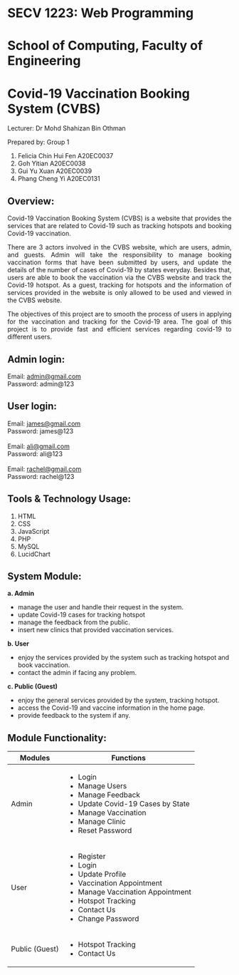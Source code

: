 # SECV 1223: Web Programming 
# School of Computing, Faculty of Engineering
# Covid-19 Vaccination Booking System (CVBS)

Lecturer: Dr Mohd Shahizan Bin Othman

Prepared by: Group 1
1. Felicia Chin Hui Fen A20EC0037
2. Goh Yitian A20EC0038
3. Gui Yu Xuan A20EC0039
4. Phang Cheng Yi A20EC0131


## **Overview:**

<p align=justify> Covid-19 Vaccination Booking System (CVBS) is a website that provides the services
that are related to Covid-19 such as tracking hotspots and booking Covid-19
vaccination.</p>

<p align=justify> There are 3 actors involved in the CVBS website, which are users, admin, and guests.
Admin will take the responsibility to manage booking vaccination forms that have
been submitted by users, and update the details of the number of cases of Covid-19 by
states everyday. Besides that, users are able to book the vaccination via the CVBS
website and track the Covid-19 hotspot. As a guest, tracking for hotspots and the
information of services provided in the website is only allowed to be used and viewed
in the CVBS website.</p>

<p align=justify> The objectives of this project are to smooth the process of users in applying for the
vaccination and tracking for the Covid-19 area. The goal of this project is to provide
fast and efficient services regarding covid-19 to different users.</p>

## **Admin login:** <br>
Email: admin@gmail.com
<br>
Password: admin@123

## **User login:** <br>
Email: james@gmail.com
<br>
Password: james@123
<br><br>
Email: ali@gmail.com
<br>
Password: ali@123
<br><br>
Email: rachel@gmail.com
<br>
Password: rachel@123

## **Tools & Technology Usage:**
1. HTML
2. CSS
3. JavaScript
4. PHP
5. MySQL
6. LucidChart


## **System Module:**
**a. Admin**
- manage the user and handle their request in the system.
- update Covid-19 cases for tracking hotspot
- manage the feedback from the public.
- insert new clinics that provided vaccination services.

**b. User**
- enjoy the services provided by the system such as tracking hotspot and book
vaccination.
- contact the admin if facing any problem.

**c. Public (Guest)**
- enjoy the general services provided by the system, tracking hotspot.
- access the Covid-19 and vaccine information in the home page.
- provide feedback to the system if any.



## **Module Functionality:**

| Modules       | Functions     |
| ------------- | ------------- |
| Admin |<ul> <li>Login</li> <li>Manage Users</li><li>Manage Feedback</li><li>Update Covid-19 Cases by State</li><li>Manage Vaccination</li><li>Manage Clinic</li> <li>Reset Password</li></ul>|
| User |<ul> <li>Register</li> <li>Login</li><li>Update Profile</li><li>Vaccination Appointment</li><li>Manage Vaccination Appointment</li> <li>Hotspot Tracking</li><li>Contact Us</li><li>Change Password</li></ul>|
| Public (Guest)|<ul> <li>Hotspot Tracking</li> <li>Contact Us</li></ul>|
